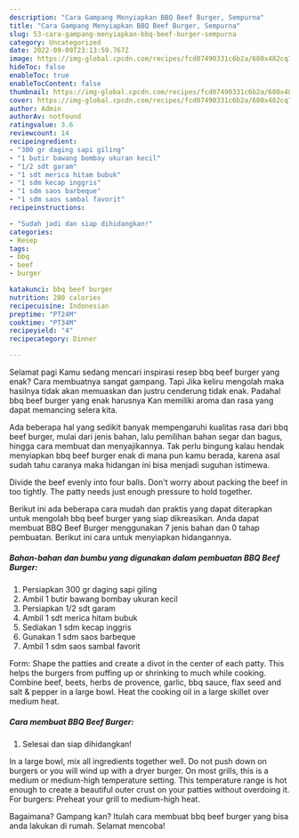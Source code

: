 ```yaml
---
description: "Cara Gampang Menyiapkan BBQ Beef Burger, Sempurna"
title: "Cara Gampang Menyiapkan BBQ Beef Burger, Sempurna"
slug: 53-cara-gampang-menyiapkan-bbq-beef-burger-sempurna
category: Uncategorized
date: 2022-09-09T23:13:59.767Z
image: https://img-global.cpcdn.com/recipes/fcd07490331c6b2a/680x482cq70/bbq-beef-burger-foto-resep-utama.jpg
hideToc: false
enableToc: true
enableTocContent: false
thumbnail: https://img-global.cpcdn.com/recipes/fcd07490331c6b2a/680x482cq70/bbq-beef-burger-foto-resep-utama.jpg
cover: https://img-global.cpcdn.com/recipes/fcd07490331c6b2a/680x482cq70/bbq-beef-burger-foto-resep-utama.jpg
author: Admin
authorAv: notfound
ratingvalue: 3.6
reviewcount: 14
recipeingredient:
- "300 gr daging sapi giling"
- "1 butir bawang bombay ukuran kecil"
- "1/2 sdt garam"
- "1 sdt merica hitam bubuk"
- "1 sdm kecap inggris"
- "1 sdm saos barbeque"
- "1 sdm saos sambal favorit"
recipeinstructions:

- "Sudah jadi dan siap dihidangkan!"
categories:
- Resep
tags:
- bbq
- beef
- burger

katakunci: bbq beef burger 
nutrition: 280 calories
recipecuisine: Indonesian
preptime: "PT24M"
cooktime: "PT34M"
recipeyield: "4"
recipecategory: Dinner

---
```



Selamat pagi Kamu sedang mencari inspirasi resep bbq beef burger yang enak? Cara membuatnya sangat gampang. Tapi Jika keliru mengolah maka hasilnya tidak akan memuaskan dan justru cenderung tidak enak. Padahal bbq beef burger yang enak harusnya Kan memiliki aroma dan rasa yang dapat memancing selera kita.


Ada beberapa hal yang sedikit banyak mempengaruhi kualitas rasa dari bbq beef burger, mulai dari jenis bahan, lalu pemilihan bahan segar dan bagus, hingga cara membuat dan menyajikannya. Tak perlu bingung kalau hendak menyiapkan bbq beef burger enak di mana pun kamu berada, karena asal sudah tahu caranya maka hidangan ini bisa menjadi suguhan istimewa.

Divide the beef evenly into four balls. Don&#39;t worry about packing the beef in too tightly. The patty needs just enough pressure to hold together.


Berikut ini ada beberapa cara mudah dan praktis yang dapat diterapkan untuk mengolah bbq beef burger yang siap dikreasikan. Anda dapat membuat BBQ Beef Burger menggunakan 7 jenis bahan dan 0 tahap pembuatan. Berikut ini cara untuk menyiapkan hidangannya.

<!--inarticleads1-->

##### Bahan-bahan dan bumbu yang digunakan dalam pembuatan BBQ Beef Burger:

1. Persiapkan 300 gr daging sapi giling
1. Ambil 1 butir bawang bombay ukuran kecil
1. Persiapkan 1/2 sdt garam
1. Ambil 1 sdt merica hitam bubuk
1. Sediakan 1 sdm kecap inggris
1. Gunakan 1 sdm saos barbeque
1. Ambil 1 sdm saos sambal favorit


Form: Shape the patties and create a divot in the center of each patty. This helps the burgers from puffing up or shrinking to much while cooking. Combine beef, beets, herbs de provence, garlic, bbq sauce, flax seed and salt &amp; pepper in a large bowl. Heat the cooking oil in a large skillet over medium heat. 

<!--inarticleads2-->

##### Cara membuat BBQ Beef Burger:


1. Selesai dan siap dihidangkan!

In a large bowl, mix all ingredients together well. Do not push down on burgers or you will wind up with a dryer burger. On most grills, this is a medium or medium-high temperature setting. This temperature range is hot enough to create a beautiful outer crust on your patties without overdoing it. For burgers: Preheat your grill to medium-high heat. 

Bagaimana? Gampang kan? Itulah cara membuat bbq beef burger yang bisa anda lakukan di rumah. Selamat mencoba!
